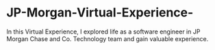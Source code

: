 # JP-Morgan-Virtual-Experience-
 In this Virtual Experience, I explored life as a software engineer in JP Morgan Chase and Co.  Technology team and gain valuable experience.
